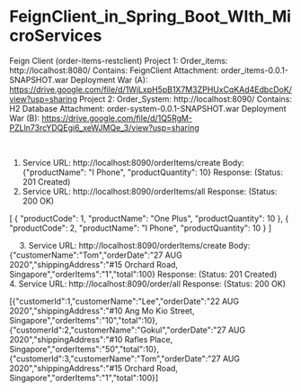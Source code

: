 # FeignClient_in_Spring_Boot_WIth_MicroServices

Feign Client (order-items-restclient)
Project 1: Order_items: http://localhost:8080/ 
Contains: FeignClient
Attachment: order_items-0.0.1-SNAPSHOT.war 
Deployment War (A): https://drive.google.com/file/d/1WjLxpH5pB1X7M3ZPHUxCqKAd4EdbcDoK/view?usp=sharing 
Project 2: Order_System: http://localhost:8090/ 
Contains: H2 Database
Attachment: order-system-0.0.1-SNAPSHOT.war 
Deployment War (B): https://drive.google.com/file/d/1Q5RgM-PZLln73rcYDQEgi6_xeWJMQe_3/view?usp=sharing

 
1.	Service URL: http://localhost:8090/orderItems/create 
Body: 
{"productName": "I Phone", "productQuantity": 10}
Response: (Status: 201 Created)
  
2.	Service URL: http://localhost:8090/orderItems/all 
Response: (Status: 200 OK)

[
    {
        "productCode": 1,
        "productName": "One Plus",
        "productQuantity": 10
    },
    {
        "productCode": 2,
        "productName": "I Phone",
        "productQuantity": 10
    }
]

 
 
3.	Service URL: http://localhost:8090/orderItems/create 
Body: 
{"customerName":"Tom","orderDate":"27 AUG 2020","shippingAddress":"#15 Orchard Road, Singapore","orderItems":"1","total":100}
Response: (Status: 201 Created)
  
4.	Service URL: http://localhost:8090/order/all 
Response: (Status: 200 OK)

[{"customerId":1,"customerName":"Lee","orderDate":"22 AUG 2020","shippingAddress":"#10 Ang Mo Kio Street, Singapore","orderItems":"10","total":10},{"customerId":2,"customerName":"Gokul","orderDate":"27 AUG 2020","shippingAddress":"#10 Rafles Place, Singapore","orderItems":"50","total":10},{"customerId":3,"customerName":"Tom","orderDate":"27 AUG 2020","shippingAddress":"#15 Orchard Road, Singapore","orderItems":"1","total":100}] 
 
 
